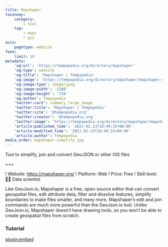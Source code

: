 ```yaml
---
title: Mapshaper
taxonomy:
    category:
        - tool
    tag:
        - maps
        - gis
aura:
    pagetype: website
feed:
    limit: 10
metadata:
    'og:url': 'https://tempopedia.org/directory/mapshaper'
    'og:type': website
    'og:title': 'Mapshaper | Tempopedia'
    'og:image': 'https://tempopedia.org/directory/mapshaper/mapshaper-simplify.jpg'
    'og:image:type': image/jpeg
    'og:image:width': '1280'
    'og:image:height': '720'
    'og:author': Tempopedia
    'twitter:card': summary_large_image
    'twitter:title': 'Mapshaper | Tempopedia'
    'twitter:site': '@tempopedia_org'
    'twitter:creator': '@tempopedia_org'
    'twitter:image': 'https://tempopedia.org/directory/mapshaper/mapshaper-simplify.jpg'
    'article:published_time': '2021-02-23T18:49:15+00:00'
    'article:modified_time': '2021-02-23T18:49:15+00:00'
    'article:author': Tempopedia
media_order: mapshaper-simplify.jpg
---
```


Tool to simplify, join and convert GeoJSON or other GIS files

===

! Website: https://mapshaper.org/
! Platform: Web
! Price: Free
! Skill level: 👩‍🔬 Data scientist

Like GeoJson.io, Mapshaper is a free, open-source editor that can convert geospatial files, edit attribute data, filter and dissolve features, simplify boundaries to make files smaller, and many more. Mapshaper’s edit and join commands are much more powerful than the GeoJson.io tool. Unlike GeoJson.io, Mapshaper doesn’t have drawing tools, so you won’t be able to create geospatial files from scratch.

### Tutorial
[plugin:embed](https://handsondataviz.org/mapshaper.html)


